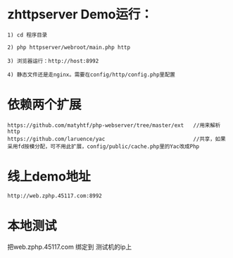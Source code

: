 zhttpserver Demo运行：
======

	1) cd 程序目录

	2) php httpserver/webroot/main.php http 

	3) 浏览器运行：http://host:8992

	4) 静态文件还是走nginx。需要在config/http/config.php里配置

依赖两个扩展
====
	https://github.com/matyhtf/php-webserver/tree/master/ext   //用来解析http 
	https://github.com/laruence/yac                            //共享，如果采用fd按模分配，可不用此扩展，config/public/cache.php里的Yac改成Php


线上demo地址
====

	http://web.zphp.45117.com:8992


本地测试
=========
把web.zphp.45117.com 绑定到 测试机的ip上
